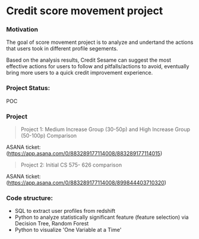 # Credit score movement project

### Motivation
The goal of score movement project is to analyze and undertand the actions that users took in different profile segements. 


Based on the analysis results, Credit Sesame can suggest the most effective actions for users to follow and pitfalls/actions to avoid, eventually bring more users to a quick credit improvement experience.

### Project Status: 
POC

### Project
>Project 1: Medium Increase Group (30-50p) and High Increase Group (50-100p) Comparison

ASANA ticket: (https://app.asana.com/0/883289177114008/883289177114015)
      
>Project 2: Initial CS 575- 626 comparison

ASANA ticket: (https://app.asana.com/0/883289177114008/899844403710320)



### Code structure:
- SQL to extract user profiles from redshift
- Python to analyze statistically significant feature (feature selection) via Decision Tree, Random Forest
- Python to visualize 'One Variable at a Time'
